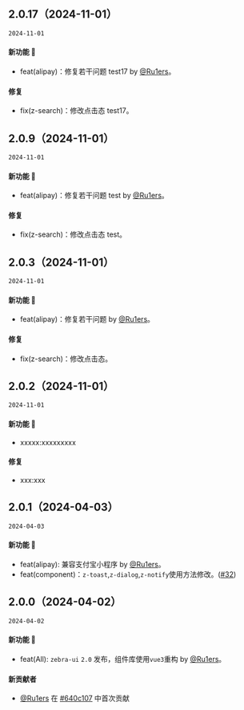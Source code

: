 ## 2.0.17（2024-11-01）

`2024-11-01`

#### 新功能 🚀

- feat(alipay)：修复若干问题 test17 by [@Ru1ers](https://github.com/Ru1ers)。

#### 修复

- fix(z-search)：修改点击态 test17。

## 2.0.9（2024-11-01）

`2024-11-01`

#### 新功能 🚀

- feat(alipay)：修复若干问题 test by [@Ru1ers](https://github.com/Ru1ers)。

#### 修复

- fix(z-search)：修改点击态 test。

## 2.0.3（2024-11-01）

`2024-11-01`

#### 新功能 🚀

- feat(alipay)：修复若干问题 by [@Ru1ers](https://github.com/Ru1ers)。

#### 修复

- fix(z-search)：修改点击态。

## 2.0.2（2024-11-01）

`2024-11-01`

#### 新功能 🚀

- xxxxx:xxxxxxxxx

#### 修复

- xxx:xxx

## 2.0.1（2024-04-03）

`2024-04-03`

#### 新功能 🚀

- feat(alipay): 兼容支付宝小程序 by [@Ru1ers](https://github.com/Ru1ers)。
- feat(component)：`z-toast`,`z-dialog`,`z-notify`使用方法修改。([#32](https://github.com/zebra-ui/zebra-ui/pull/32))

## 2.0.0（2024-04-02）

`2024-04-02`

#### 新功能 🚀

- feat(All): `zebra-ui` `2.0` 发布，组件库使用`vue3`重构 by [@Ru1ers](https://github.com/Ru1ers)。

#### 新贡献者

- [@Ru1ers](https://github.com/Ru1ers) 在 [#640c107](https://github.com/zebra-ui/zebra-ui/commit/640c10707a8ae2cc5f8a8fdb17cfed4e1fec3be4) 中首次贡献
